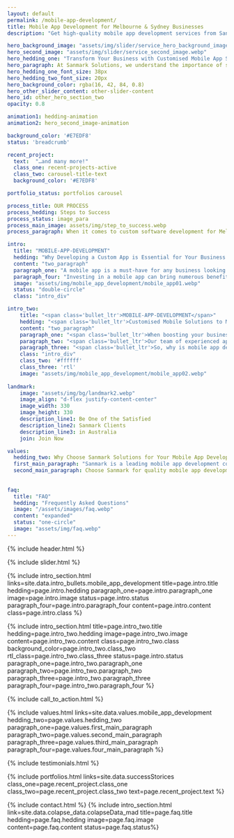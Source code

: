 ```yaml
---
layout: default
permalink: /mobile-app-development/
title: Mobile App Development for Melbourne & Sydney Businesses
description: "Get high-quality mobile app development services from Sanmark Solutions. Our experienced team uses the latest technology to deliver innovative apps that meet your needs. Contact us today!"

hero_background_image: "assets/img/slider/service_hero_background_image.webp.webp"
hero_second_image: "assets/img/slider/service_second_image.webp"
hero_hedding_one: "Transform Your Business with Customised Mobile App Solutions from Sanmark Solutions"
hero_paragraph: At Sanmark Solutions, we understand the importance of staying ahead in today's digital landscape. We offer tailored mobile app solutions to help transform your business. Our expert developers will work closely with you to create a customised app that meets your specific needs and goals. Whether you're looking to increase revenue, improve customer engagement, or enter new markets, we have the skills and experience to make it happen. Don't wait. Contact us today, and let's start transforming your business together.
hero_hedding_one_font_size: 38px
hero_hedding_two_font_size: 20px
hero_background_color: rgba(16, 42, 84, 0.8)
hero_other_slider_content: other-slider-content
hero_id: other_hero_section_two
opacity: 0.8

animation1: hedding-animation
animation2: hero_second_image-animation

background_color: '#E7EDF8'
status: 'breadcrumb' 

recent_project: 
  text:  "…and many more!"
  class_one: recent-projects-active
  class_two: carousel-title-text
  background_color: '#E7EDF8'

portfolio_status: portfolios carousel

process_title: OUR PROCESS
process_hedding: Steps to Success
process_status: image_para
process_main_image: assets/img/step_to_success.webp
process_paragraph: When it comes to custom software development for Melbourne & Sydney businesses, we follow a methodological process to take your software project from vision to reality. It involves open and honest communication, timely actions, frequent deliverables, and thorough reviews.

intro:
  title: "MOBILE-APP-DEVELOPMENT"
  hedding: "Why Developing a Custom App is Essential for Your Business Growth"
  content: "two_paragraph"
  paragraph_one: "A mobile app is a must-have for any business looking to stay competitive in today's digital age. With the help of a mobile app, you can gain the following benefits for your business."
  paragraph_four: "Investing in a mobile app can bring numerous benefits to your business, such as increased customer engagement, improved retention, and targeted marketing. With Sanmark Solutions, you can trust that your app will be tailored to your business needs and goals, providing you with a powerful tool for growth and success. Contact us today to learn more about our mobile app development services."
  image: "assets/img/mobile_app_development/mobile_app01.webp"
  status: "double-circle"
  class: "intro_div"

intro_two: 
    title: "<span class='bullet_ltr'>MOBILE-APP-DEVELOPMENT</span>"
    hedding: "<span class='bullet_ltr'>Customised Mobile Solutions to Meet Your Business Needs</span>"
    content: "two_paragraph"
    paragraph_one: "<span class='bullet_ltr'>When boosting your business's success, having a mobile app can be a game-changer. In today's fast-paced and highly competitive business landscape, it's essential to stay ahead of the curve and provide your customers with a seamless, convenient, and accessible way to interact with your business. This is where custom mobile app development from Sanmark Solutions comes in.</span>"
    paragraph_two: "<span class='bullet_ltr'>Our team of experienced app developers uses the latest technologies and tools to create mobile apps tailored to meet your business's unique needs. Whether you want to improve customer engagement, streamline your operations, or boost your bottom line, our custom mobile solutions can help you achieve your goals. With our comprehensive services and expertise, we'll work closely with you to understand your business objectives and create an app that exceeds your expectations.</span>"
    paragraph_three: "<span class='bullet_ltr'>So, why is mobile app development essential for businesses today? Mobile apps provide many benefits, including increased accessibility, customer engagement, loyalty, brand awareness, and more. With a mobile app, you can offer your customers a convenient and user-friendly experience that they'll appreciate, which will help you stand out from the competition. And with Sanmark Solutions on your side, you can be confident that your custom mobile app will be of the highest quality and will deliver the results you're looking for.</span>"
    class: "intro_div"
    class_two: '#ffffff'
    class_three: 'rtl'
    image: "assets/img/mobile_app_development/mobile_app02.webp"
  
landmark:
    image: "assets/img/bg/landmark2.webp"
    image_align: "d-flex justify-content-center"
    image_width: 330
    image_height: 330
    description_line1: Be One of the Satisfied
    description_line2: Sanmark Clients
    description_line3: in Australia
    join: Join Now

values:
  hedding_two: Why Choose Sanmark Solutions for Your Mobile App Development Needs
  first_main_paragraph: "Sanmark is a leading mobile app development company that offers a wide range of services worldwide. Here are some points to choosing Sanmark for your mobile app development."
  second_main_paragraph: Choose Sanmark for quality mobile app development. Our expert team uses the latest technology and prioritises clients’ needs. Rely on us for innovative, cost-effective, and timely delivery with ongoing support. Contact us today.
  
  
faq:
  title: "FAQ"
  hedding: "Frequently Asked Questions"
  image: "/assets/images/faq.webp"
  content: "expanded"
  status: "one-circle"
  image: "assets/img/faq.webp"
---
```


{% include header.html %}


{% include slider.html %}

<div style="margin-top:-50px; background-color:{{page.background_color}};" >
    <div style="height:50px"></div>
    </div>
{% include intro_section.html links=site.data.intro_bullets.mobile_app_development  title=page.intro.title hedding=page.intro.hedding 
      paragraph_one=page.intro.paragraph_one  image=page.intro.image status=page.intro.status paragraph_four=page.intro.paragraph_four  content=page.intro.content class=page.intro.class %}

{% include intro_section.html title=page.intro_two.title hedding=page.intro_two.hedding image=page.intro_two.image content=page.intro_two.content class=page.intro_two.class background_color=page.intro_two.class_two rtl_class=page.intro_two.class_three status=page.intro.status paragraph_one=page.intro_two.paragraph_one paragraph_two=page.intro_two.paragraph_two paragraph_three=page.intro_two.paragraph_three paragraph_four=page.intro_two.paragraph_four %}


{% include call_to_action.html %}

{% include values.html links=site.data.values.mobile_app_development hedding_two=page.values.hedding_two paragraph_one=page.values.first_main_paragraph paragraph_two=page.values.second_main_paragraph paragraph_three=page.values.third_main_paragraph paragraph_four=page.values.four_main_paragraph %}

{% include testimonials.html %}

{% include portfolios.html links=site.data.successStorices class_one=page.recent_project.class_one class_two=page.recent_project.class_two text=page.recent_project.text %}

{% include contact.html %}
{% include intro_section.html link=site.data.colapse_data.colapseData_mad title=page.faq.title hedding=page.faq.hedding image=page.faq.image content=page.faq.content status=page.faq.status%}

<script>
  $(document).ready(function () {
      var owl1 = $('#carouselOne .owl-carousel'); // Target the first carousel
      owl1.owlCarousel();
      $('#carouselOne .customNextBtn').click(function () { // Target the next button of the first carousel
          owl1.trigger('next.owl.carousel');
      });
      $('#carouselOne .customPrevBtn').click(function () { // Target the previous button of the first carousel
          owl1.trigger('prev.owl.carousel', [300]);
      });
  });

  $(document).ready(function () {
      var owl2 = $('#carouselTwo .owl-carousel'); // Target the second carousel
      owl2.owlCarousel();
      $('#carouselTwo .customNextBtn').click(function () { // Target the next button of the second carousel
          owl2.trigger('next.owl.carousel');
      });
      $('#carouselTwo .customPrevBtn').click(function () { // Target the previous button of the second carousel
          owl2.trigger('prev.owl.carousel', [300]);
      });
  });

  $(document).ready(function() {
    $("#owl-demo").owlCarousel({
    autoPlay: 3000, //Set AutoPlay to 3 seconds
    items : 4,
    itemsDesktop : [1199,3],
    itemsDesktopSmall : [979,3]
  });
});
function setCardHeights() {
      // Reset card heights
      $('.value-card').height('auto');

      // Initialize variables
      let maxHeight = 0;

      // Find the maximum height among the cards
      $('.value-card').each(function () {
        const cardHeight = $(this).outerHeight();
        maxHeight = Math.max(maxHeight, cardHeight);
      });

      // Set the maximum height to all the cards
      $('.value-card').height(maxHeight);
    }

    // Call the function initially and on window resize
    $(window).on('load resize', function () {
      setCardHeights();
    });
</script>

